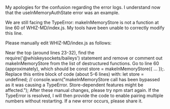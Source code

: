 My apologies for the confusion regarding the error logs. I understand now that the useInMemoryAuthState error was an example.

We are still facing the TypeError: makeInMemoryStore is not a function at line 60 of WHIZ-MD/index.js. My tools have been unable to correctly modify this line.

Please manually edit WHIZ-MD/index.js as follows:

Near the top (around lines 23-32), find the require('@whiskeysockets/baileys') statement and remove or comment out makeInMemoryStore from the list of destructured functions.
Go to line 60 (approximately), which should be const store = makeInMemoryStore({ ... });. Replace this entire block of code (about 5-6 lines) with:
let store = undefined;
// console.warn("makeInMemoryStore call has been bypassed as it was causing a TypeError. Store-dependent features might be affected.");
After these manual changes, please try npm start again. If the TypeError is resolved, I will then provide the code to enable pairing multiple numbers without restarting. If a new error occurs, please share it.
